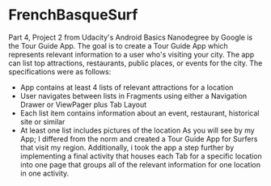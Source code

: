 # FrenchBasqueSurf
Part 4, Project 2 from Udacity's Android Basics Nanodegree by Google is the Tour Guide App.
The goal is to create a Tour Guide App which represents relevant information to a user who's
visiting your city. The app can list top attractions, restaurants, public places, or events for the city.
The specifications were as follows: 
 - App contains at least 4 lists of relevant attractions for a location
 - User navigates between lists in Fragments using either a Navigation Drawer or ViewPager plus Tab Layout
 - Each list item contains information about an event, restaurant, historical site or similar
 - At least one list includes pictures of the location
 As you will see by my App; I differed from the norm and created a Tour Guide App for Surfers that visit my region.
 Additionally, i took the app a step further by implementing a final activity that houses each Tab for a specific location
 into one page that groups all of the relevant information for one location in one activity.
 
